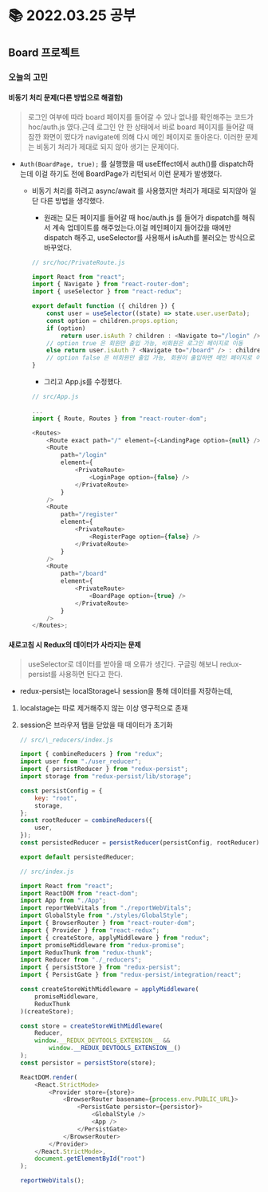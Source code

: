# 📚 2022.03.25 공부

## Board 프로젝트

### 오늘의 고민

#### 비동기 처리 문제(다른 방법으로 해결함)

> 로그인 여부에 따라 board 페이지를 들어갈 수 있나 없나를 확인해주는 코드가 hoc/auth.js 였다.근데 로그인 안 한 상태에서 바로 board 페이지를 들어갈 때 잠깐 화면이 떴다가 navigate에 의해 다시 메인 페이지로 돌아온다. 이러한 문제는 비동기 처리가 제대로 되지 않아 생기는 문제이다.

-   `Auth(BoardPage, true);` 를 실행했을 때 useEffect에서 auth()를 dispatch하는데 이걸 하기도 전에 BoardPage가 리턴되서 이런 문제가 발생했다.

    -   비동기 처리를 하려고 async/await 를 사용했지만 처리가 제대로 되지않아 일단 다른 방법을 생각했다.

        -   원래는 모든 페이지를 들어갈 때 hoc/auth.js 를 들어가 dispatch를 해줘서 계속 업데이트를 해주었는다.이걸 메인페이지 들어갔을 때에만 dispatch 해주고, useSelector를 사용해서 isAuth를 불러오는 방식으로 바꾸었다.

        ```javascript
        // src/hoc/PrivateRoute.js

        import React from "react";
        import { Navigate } from "react-router-dom";
        import { useSelector } from "react-redux";

        export default function ({ children }) {
            const user = useSelector((state) => state.user.userData);
            const option = children.props.option;
            if (option)
                return user.isAuth ? children : <Navigate to="/login" />;
            // option true 은 회원만 출입 가능, 비회원은 로그인 페이지로 이동
            else return user.isAuth ? <Navigate to="/board" /> : children;
            // option false 은 비회원만 출입 가능, 회원이 출입하면 메인 페이지로 이동
        }
        ```

        -   그리고 App.js를 수정했다.

        ```javascript
        // src/App.js

        ...
        import { Route, Routes } from "react-router-dom";

        <Routes>
            <Route exact path="/" element={<LandingPage option={null} />} />
            <Route
                path="/login"
                element={
                    <PrivateRoute>
                        <LoginPage option={false} />
                    </PrivateRoute>
                }
            />
            <Route
                path="/register"
                element={
                    <PrivateRoute>
                        <RegisterPage option={false} />
                    </PrivateRoute>
                }
            />
            <Route
                path="/board"
                element={
                    <PrivateRoute>
                        <BoardPage option={true} />
                    </PrivateRoute>
                }
            />
        </Routes>;
        ```

#### 새로고침 시 Redux의 데이터가 사라지는 문제

> useSelector로 데이터를 받아올 때 오류가 생긴다. 구글링 해보니 redux-persist를 사용하면 된다고 한다.

-   redux-persist는 localStorage나 session을 통해 데이터를 저장하는데,

1. localstage는 따로 제거해주지 않는 이상 영구적으로 존재

2. session은 브라우저 탭을 닫았을 때 데이터가 초기화

    ```javascript
    // src/\_reducers/index.js

    import { combineReducers } from "redux";
    import user from "./user_reducer";
    import { persistReducer } from "redux-persist";
    import storage from "redux-persist/lib/storage";

    const persistConfig = {
        key: "root",
        storage,
    };
    const rootReducer = combineReducers({
        user,
    });
    const persistedReducer = persistReducer(persistConfig, rootReducer);

    export default persistedReducer;
    ```

    ```javascript
    // src/index.js

    import React from "react";
    import ReactDOM from "react-dom";
    import App from "./App";
    import reportWebVitals from "./reportWebVitals";
    import GlobalStyle from "./styles/GlobalStyle";
    import { BrowserRouter } from "react-router-dom";
    import { Provider } from "react-redux";
    import { createStore, applyMiddleware } from "redux";
    import promiseMiddleware from "redux-promise";
    import ReduxThunk from "redux-thunk";
    import Reducer from "./_reducers";
    import { persistStore } from "redux-persist";
    import { PersistGate } from "redux-persist/integration/react";

    const createStoreWithMiddleware = applyMiddleware(
        promiseMiddleware,
        ReduxThunk
    )(createStore);

    const store = createStoreWithMiddleware(
        Reducer,
        window.__REDUX_DEVTOOLS_EXTENSION__ &&
            window.__REDUX_DEVTOOLS_EXTENSION__()
    );
    const persistor = persistStore(store);

    ReactDOM.render(
        <React.StrictMode>
            <Provider store={store}>
                <BrowserRouter basename={process.env.PUBLIC_URL}>
                    <PersistGate persistor={persistor}>
                        <GlobalStyle />
                        <App />
                    </PersistGate>
                </BrowserRouter>
            </Provider>
        </React.StrictMode>,
        document.getElementById("root")
    );

    reportWebVitals();
    ```
